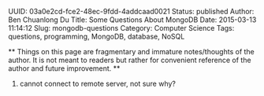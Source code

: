 UUID: 03a0e2cd-fce2-48ec-9fdd-4addcaad0021
Status: published
Author: Ben Chuanlong Du
Title: Some Questions About MongoDB
Date: 2015-03-13 11:14:12
Slug: mongodb-questions
Category: Computer Science
Tags: questions, programming, MongoDB, database, NoSQL

**
Things on this page are fragmentary and immature notes/thoughts of the author. 
It is not meant to readers but rather for convenient reference of the author and future improvement.
**
 
1. cannot connect to remote server, not sure why?
